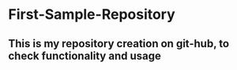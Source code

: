 # First-Sample-Repository
## This is my repository creation on git-hub, to check functionality and usage
